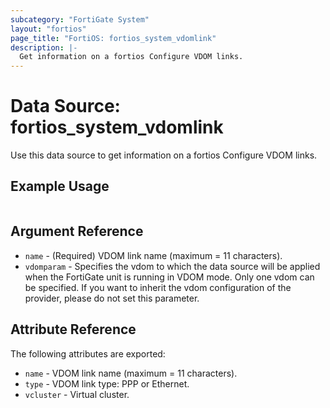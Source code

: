 ```yaml
---
subcategory: "FortiGate System"
layout: "fortios"
page_title: "FortiOS: fortios_system_vdomlink"
description: |-
  Get information on a fortios Configure VDOM links.
---
```


# Data Source: fortios_system_vdomlink
Use this data source to get information on a fortios Configure VDOM links.


## Example Usage

```hcl

```

## Argument Reference

* `name` - (Required) VDOM link name (maximum = 11 characters).
* `vdomparam` - Specifies the vdom to which the data source will be applied when the FortiGate unit is running in VDOM mode. Only one vdom can be specified. If you want to inherit the vdom configuration of the provider, please do not set this parameter.

## Attribute Reference

The following attributes are exported:

* `name` - VDOM link name (maximum = 11 characters).
* `type` - VDOM link type: PPP or Ethernet.
* `vcluster` - Virtual cluster.

